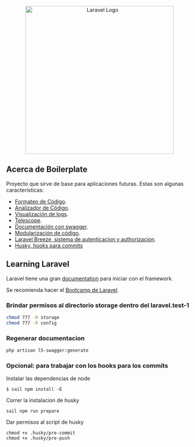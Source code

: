 <p align="center"><a href="https://laravel.com" target="_blank"><img src="https://raw.githubusercontent.com/laravel/art/master/logo-lockup/5%20SVG/2%20CMYK/1%20Full%20Color/laravel-logolockup-cmyk-red.svg" width="400" alt="Laravel Logo"></a></p>

## Acerca de Boilerplate

Proyecto que sirve de base para aplicaciones futuras. Estas son algunas características:

- [Formateo de Código](https://github.com/FriendsOfPHP/PHP-CS-Fixer).
- [Analizador de Código](https://github.com/nunomaduro/larastan).
- [Visualización de logs](https://github.com/opcodesio/log-viewer).
- [Telescope](https://github.com/laravel/telescope).
- [Documentación con swagger](https://github.com/DarkaOnLine/L5-Swagger).
- [Modularización de código](https://docs.laravelmodules.com/v10/introduction).
- [Laravel Breeze, sistema de autenticacion y authorizacion](https://laravel.com/docs/10.x/starter-kits#laravel-breeze).
- [Husky, hooks para commits](https://github.com/typicode/husky)

## Learning Laravel

Laravel tiene una gran [documentation](https://laravel.com/docs) para iniciar con el framework.

Se recomienda hacer el [Bootcamp de Laravel](https://bootcamp.laravel.com).

### Brindar permisos al directorio storage dentro del laravel.test-1
```sh
chmod 777 -R storage
chmod 777 -R config
```
### Regenerar documentacion
```sh
php artisan l5-swagger:generate
```

### Opcional: para trabajar con los hooks para los commits
Instalar las dependencias de node
```
$ sail npm install -E
```
Correr la instalacion de husky
```
sail npm run prepare
```
Dar permisos al script de husky
```
chmod +x .husky/pre-commit
chmod +x .husky/pre-push
```
